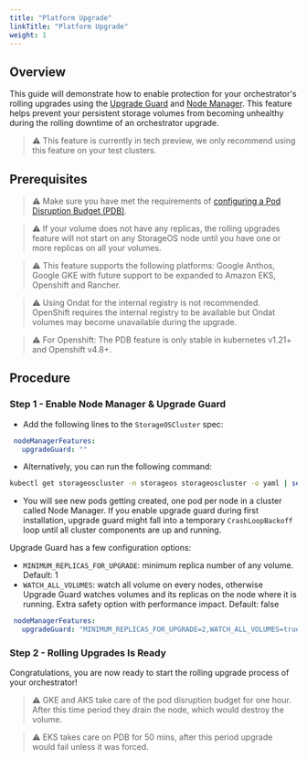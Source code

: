 ```yaml
---
title: "Platform Upgrade"
linkTitle: "Platform Upgrade"
weight: 1
---
```


## Overview

This guide will demonstrate how to enable protection for your orchestrator's rolling upgrades using the [Upgrade Guard](/docs/concepts/rolling-upgrades/#upgrade-guard) and [Node Manager](/docs/concepts/rolling-upgrades/#node-manager). This feature helps prevent your persistent storage volumes from becoming unhealthy during the rolling downtime of an orchestrator upgrade.

> ⚠️ This feature is currently in tech preview, we only recommend using this feature on your test clusters.

## Prerequisites

> ⚠️ Make sure you have met the requirements of [configuring a Pod Disruption Budget (PDB)](https://kubernetes.io/docs/tasks/run-application/configure-pdb/).

> ⚠️ If your volume does not have any replicas, the rolling upgrades feature will not start on any StorageOS node until you have one or more replicas on all your volumes.

> ⚠️ This feature supports the following platforms: Google Anthos, Google GKE with future support to be expanded to Amazon EKS, Openshift and Rancher.

> ⚠️ Using Ondat for the internal registry is not recommended. OpenShift requires the internal registry to be available but Ondat volumes may become unavailable during the upgrade.

> ⚠️ For Openshift: The PDB feature is only stable in kubernetes v1.21+ and Openshift v4.8+.

## Procedure

### Step 1 - Enable Node Manager & Upgrade Guard

* Add the following lines to the `StorageOSCluster` spec:

 ```yaml
  nodeManagerFeatures:
    upgradeGuard: ""
 ```

* Alternatively, you can run the following command:

 ```bash
 kubectl get storageoscluster -n storageos storageoscluster -o yaml | sed -e 's|^spec:$|spec:\n  nodeManagerFeatures:\n    upgradeGuard: ""|' | kubectl apply -f - 
 ```

* You will see new pods getting created, one pod per node in a cluster called Node Manager. If you enable upgrade guard during first installation, upgrade guard might fall into a temporary `CrashLoopBackoff` loop until all cluster components are up and running.

Upgrade Guard has a few configuration options:
* `MINIMUM_REPLICAS_FOR_UPGRADE`: minimum replica number of any volume. Default: 1
* `WATCH_ALL_VOLUMES`: watch all volume on every nodes, otherwise Upgrade Guard watches volumes and its replicas on the node where it is running. Extra safety option with performance impact. Default: false

 ```yaml
  nodeManagerFeatures:
    upgradeGuard: "MINIMUM_REPLICAS_FOR_UPGRADE=2,WATCH_ALL_VOLUMES=true"
 ```

### Step 2 - Rolling Upgrades Is Ready

Congratulations, you are now ready to start the rolling upgrade process of your orchestrator!

> ⚠️ GKE and AKS take care of the pod disruption budget for one hour. After this time period they drain the node, which would destroy the volume.

> ⚠️ EKS takes care on PDB for 50 mins, after this period upgrade would fail unless it was forced.
